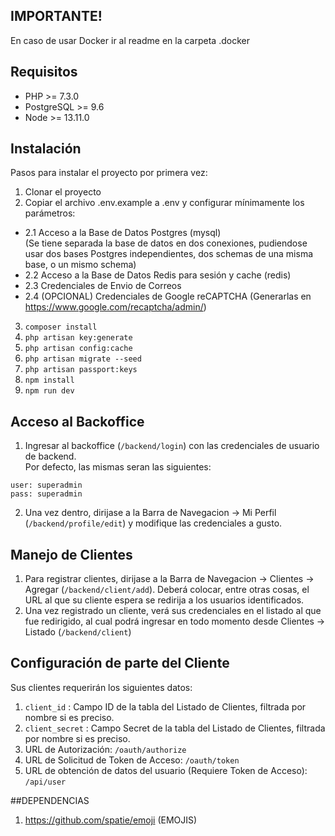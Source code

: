 ## IMPORTANTE!
En caso de usar Docker ir al readme en la carpeta .docker

## Requisitos
* PHP >= 7.3.0
* PostgreSQL >= 9.6
* Node >= 13.11.0

## Instalación

Pasos para instalar el proyecto por primera vez:
 1. Clonar el proyecto
 2. Copiar el archivo .env.example a .env y configurar mínimamente los parámetros: 
- 2.1 Acceso a la Base de Datos Postgres (mysql) <br/>
(Se tiene separada la base de datos en dos conexiones, pudiendose usar dos bases Postgres independientes, dos schemas de una misma base, o un mismo schema)
- 2.2 Acceso a la Base de Datos Redis para sesión y cache (redis)
- 2.3 Credenciales de Envio de Correos
- 2.4 (OPCIONAL) Credenciales de Google reCAPTCHA (Generarlas en https://www.google.com/recaptcha/admin/)
 3. `composer install`
 4. `php artisan key:generate`
 4. `php artisan config:cache`
 5. `php artisan migrate --seed`
 6. `php artisan passport:keys`
 7. `npm install`
 8. `npm run dev`

## Acceso al Backoffice
 1. Ingresar al backoffice (`/backend/login`) con las credenciales de usuario de backend. <br/>
 Por defecto, las mismas seran las siguientes:
 ```
 user: superadmin
 pass: superadmin
 ```
 2. Una vez dentro, dirijase a la Barra de Navegacion -> Mi Perfil (`/backend/profile/edit`) y modifique las credenciales a gusto.

## Manejo de Clientes
 1. Para registrar clientes, dirijase a la Barra de Navegacion -> Clientes -> Agregar (`/backend/client/add`). Deberá colocar, entre otras cosas, el URL al que su cliente espera se redirija a los usuarios identificados.
 2. Una vez registrado un cliente, verá sus credenciales en el listado al que fue redirigido, al cual podrá ingresar en todo momento desde Clientes -> Listado (`/backend/client`)

## Configuración de parte del Cliente
Sus clientes requerirán los siguientes datos:

1. `client_id` : Campo ID de la tabla del Listado de Clientes, filtrada por nombre si es preciso.
2. `client_secret` : Campo Secret de la tabla del Listado de Clientes, filtrada por nombre si es preciso.
3. URL de Autorización: `/oauth/authorize`
4. URL de Solicitud de Token de Acceso: `/oauth/token`
5. URL de obtención de datos del usuario (Requiere Token de Acceso): `/api/user`

##DEPENDENCIAS
1. https://github.com/spatie/emoji (EMOJIS)
